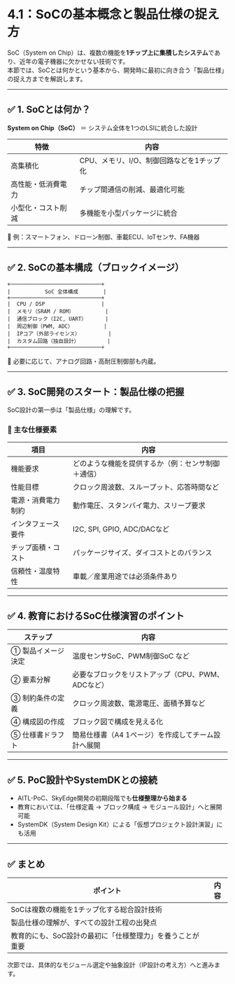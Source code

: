# 4.1：SoCの基本概念と製品仕様の捉え方

SoC（System on Chip）は、複数の機能を**1チップ上に集積したシステム**であり、近年の電子機器に欠かせない技術です。  
本節では、SoCとは何かという基本から、開発時に最初に向き合う「製品仕様」の捉え方までを解説します。

---

## ✅ 1. SoCとは何か？

**System on Chip（SoC）** ＝ システム全体を1つのLSIに統合した設計

| 特徴 | 内容 |
|------|------|
| 高集積化 | CPU、メモリ、I/O、制御回路などを1チップ化 |
| 高性能・低消費電力 | チップ間通信の削減、最適化可能 |
| 小型化・コスト削減 | 多機能を小型パッケージに統合 |

🔧 例：スマートフォン、ドローン制御、車載ECU、IoTセンサ、FA機器

---

## ✅ 2. SoCの基本構成（ブロックイメージ）
```
+─────────────────────────────+
|           SoC 全体構成        |
+─────────────────────────────+
|  CPU / DSP                  |
|  メモリ（SRAM / ROM）          |
|  通信ブロック（I2C, UART）      |
|  周辺制御（PWM, ADC）　         |
|  IPコア（外部ライセンス）         |
|  カスタム回路（独自設計）         |
+─────────────────────────────+
```
🔹 必要に応じて、アナログ回路・高耐圧制御部も内蔵。

---

## ✅ 3. SoC開発のスタート：製品仕様の把握

SoC設計の第一歩は「製品仕様」の理解です。

### 📌 主な仕様要素

| 項目 | 内容 |
|------|------|
| 機能要求 | どのような機能を提供するか（例：センサ制御＋通信） |
| 性能目標 | クロック周波数、スループット、応答時間など |
| 電源・消費電力制約 | 動作電圧、スタンバイ電力、スリープ要求 |
| インタフェース要件 | I2C, SPI, GPIO, ADC/DACなど |
| チップ面積・コスト | パッケージサイズ、ダイコストとのバランス |
| 信頼性・温度特性 | 車載／産業用途では必須条件あり |

---

## ✅ 4. 教育におけるSoC仕様演習のポイント

| ステップ | 内容 |
|----------|------|
| ① 製品イメージ決定 | 温度センサSoC、PWM制御SoC など |
| ② 要素分解 | 必要なブロックをリストアップ（CPU、PWM、ADCなど） |
| ③ 制約条件の定義 | クロック周波数、電源電圧、面積予算など |
| ④ 構成図の作成 | ブロック図で構成を見える化 |
| ⑤ 仕様書ドラフト | 簡易仕様書（A4 1ページ）を作成してチーム設計へ展開

---

## ✅ 5. PoC設計やSystemDKとの接続

- AITL-PoC、SkyEdge開発の初期段階でも**仕様整理から始まる**
- 教育においては、「仕様定義 → ブロック構成 → モジュール設計」へと展開可能
- SystemDK（System Design Kit）による「仮想プロジェクト設計演習」にも活用

---

## ✅ まとめ

| ポイント | 内容 |
|----------|------|
| SoCは複数の機能を1チップ化する総合設計技術 |
| 製品仕様の理解が、すべての設計工程の出発点 |
| 教育的にも、SoC設計の最初に「仕様整理力」を養うことが重要 |

次節では、具体的なモジュール選定や抽象設計（IP設計の考え方）へと進みます。
